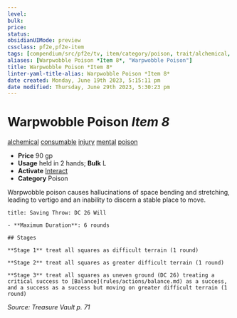 ```yaml
---
level:
bulk:
price:
status:
obsidianUIMode: preview
cssclass: pf2e,pf2e-item
tags: [compendium/src/pf2e/tv, item/category/poison, trait/alchemical, trait/consumable, trait/injury, trait/mental, trait/poison]
aliases: [Warpwobble Poison *Item 8*, "Warpwobble Poison"]
title: Warpwobble Poison *Item 8*
linter-yaml-title-alias: Warpwobble Poison *Item 8*
date created: Monday, June 19th 2023, 5:15:11 pm
date modified: Thursday, June 29th 2023, 5:30:23 pm
---
```


# Warpwobble Poison *Item 8*

[alchemical](rules/traits/alchemical.md) [consumable](rules/traits/consumable.md) [injury](rules/traits/injury.md) [mental](rules/traits/mental.md) [poison](rules/traits/poison.md)  

- **Price** 90 gp
- **Usage** held in 2 hands; **Bulk** L
- **Activate** [Interact](rules/actions/interact.md)
- **Category** Poison

Warpwobble poison causes hallucinations of space bending and stretching, leading to vertigo and an inability to discern a stable place to move.

```ad-inline-affliction
title: Saving Throw: DC 26 Will

- **Maximum Duration**: 6 rounds

## Stages

**Stage 1** treat all squares as difficult terrain (1 round)

**Stage 2** treat all squares as greater difficult terrain (1 round)

**Stage 3** treat all squares as uneven ground (DC 26) treating a critical success to [Balance](rules/actions/balance.md) as a success, and a success as a success but moving on greater difficult terrain (1 round)
```

*Source: Treasure Vault p. 71*
